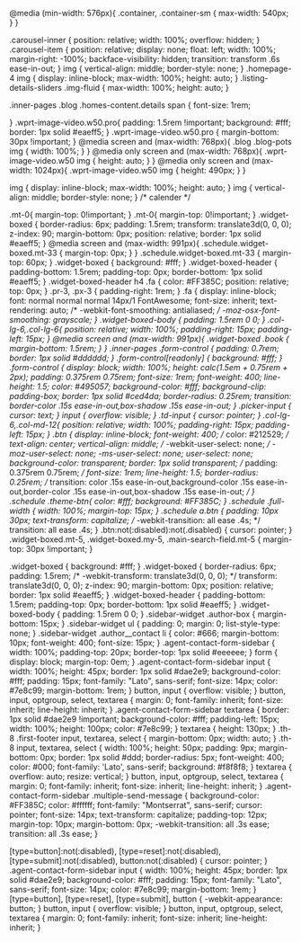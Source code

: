 
@media (min-width: 576px){
    .container, .container-sm {
        max-width: 540px;
    }
    }



.carousel-inner {
    position: relative;
    width: 100%;
    overflow: hidden;
}
.carousel-item {
    position: relative;
    display: none;
    float: left;
    width: 100%;
    margin-right: -100%;
    backface-visibility: hidden;
    transition: transform .6s ease-in-out;
}
img {
    vertical-align: middle;
    border-style: none;
}
.homepage-4 img {
    display: inline-block;
    max-width: 100%;
    height: auto;
}
.listing-details-sliders .img-fluid {
    max-width: 100%;
    height: auto;
}

.inner-pages .blog .homes-content.details span {
    font-size: 1rem;
    
}
.wprt-image-video.w50.pro{
    padding: 1.5rem !important;
    background: #fff;
    border: 1px solid #eaeff5;
}
.wprt-image-video.w50.pro {
    margin-bottom: 30px !important;
}
@media screen and (max-width: 768px){
.blog .blog-pots img {
    width: 100%;
}
}
@media only screen and (max-width: 768px){
.wprt-image-video.w50 img {
    height: auto;
}
}
@media only screen and (max-width: 1024px){
.wprt-image-video.w50 img {
    height: 490px;
}
}

img {
    display: inline-block;
    max-width: 100%;
    height: auto;
}
img {
    vertical-align: middle;
    border-style: none;
}
/* calender */

.mt-0{
    margin-top: 0!important;
}
.mt-0{
    margin-top: 0!important;
}
.widget-boxed {
    border-radius: 6px;
    padding: 1.5rem;
    transform: translate3d(0, 0, 0);
    z-index: 90;
    margin-bottom: 0px;
    position: relative;
    border: 1px solid #eaeff5;
}
@media screen and (max-width: 991px){
.schedule.widget-boxed.mt-33 {
    margin-top: 0px;
}
}
.schedule.widget-boxed.mt-33 {
    margin-top: 60px;
}
.widget-boxed {
    background: #fff;
}
.widget-boxed-header {
    padding-bottom: 1.5rem;
    padding-top: 0px;
    border-bottom: 1px solid #eaeff5;
}
.widget-boxed-header h4 .fa {
    color: #FF385C;
    position: relative;
    top: 0px;
}
.pr-3, .px-3 {
    padding-right: 1rem;
}
.fa {
    display: inline-block;
    font: normal normal normal 14px/1 FontAwesome;
    font-size: inherit;
    text-rendering: auto;
    /* -webkit-font-smoothing: antialiased; */
    -moz-osx-font-smoothing: grayscale;
}
.widget-boxed-body {
    padding: 1.5rem 0 0;
}
.col-lg-6,.col-lg-6{
    position: relative;
    width: 100%;
    padding-right: 15px;
    padding-left: 15px;
}
@media screen and (max-width: 991px){
.widget-boxed .book {
    margin-bottom: 1.5rem;
}
}
.inner-pages .form-control {
    padding: 0.7rem;
    border: 1px solid #dddddd;
}
.form-control[readonly] {
    background: #fff;
}
.form-control {
    display: block;
    width: 100%;
    height: calc(1.5em + 0.75rem + 2px);
    padding: 0.375rem 0.75rem;
    font-size: 1rem;
    font-weight: 400;
    line-height: 1.5;
    color: #495057;
    background-color: #fff;
    background-clip: padding-box;
    border: 1px solid #ced4da;
    border-radius: 0.25rem;
    transition: border-color .15s ease-in-out,box-shadow .15s ease-in-out;
}
.picker-input {
    cursor: text;
}
input {
    overflow: visible;
}
.td-input {
    cursor: pointer;
}
.col-lg-6,.col-md-12{
    position: relative;
    width: 100%;
    padding-right: 15px;
    padding-left: 15px;
}
.btn {
    display: inline-block;
    font-weight: 400;
    /* color: #212529; */
    text-align: center;
    vertical-align: middle;
    /* -webkit-user-select: none; */
    -moz-user-select: none;
    -ms-user-select: none;
    user-select: none;
    background-color: transparent;
    border: 1px solid transparent;
    /* padding: 0.375rem 0.75rem; */
    font-size: 1rem;
    line-height: 1.5;
    border-radius: 0.25rem;
    /* transition: color .15s ease-in-out,background-color .15s ease-in-out,border-color .15s ease-in-out,box-shadow .15s ease-in-out; */
}
.schedule .theme-btn{
    color: #fff;
    background: #FF385C;
}
.schedule .full-width {
    width: 100%;
    margin-top: 15px;
}
.schedule a.btn {
    padding: 10px 30px;
    text-transform: capitalize;
    /* -webkit-transition: all ease .4s; */
    transition: all ease .4s;
}
.btn:not(:disabled):not(.disabled) {
    cursor: pointer;
}
.widget-boxed.mt-5, .widget-boxed.my-5, .main-search-field.mt-5 {
    margin-top: 30px !important;
}

.widget-boxed {
    background: #fff;
}
.widget-boxed {
    border-radius: 6px;
    padding: 1.5rem;
    /* -webkit-transform: translate3d(0, 0, 0); */
    transform: translate3d(0, 0, 0);
    z-index: 90;
    margin-bottom: 0px;
    position: relative;
    border: 1px solid #eaeff5;
}
.widget-boxed-header {
    padding-bottom: 1.5rem;
    padding-top: 0px;
    border-bottom: 1px solid #eaeff5;
}
.widget-boxed-body {
    padding: 1.5rem 0 0;
}
.sidebar-widget .author-box {
    margin-bottom: 15px;
}
.sidebar-widget ul {
    padding: 0;
    margin: 0;
    list-style-type: none;
}
.sidebar-widget .author__contact li {
    color: #666;
    margin-bottom: 10px;
    font-weight: 400;
    font-size: 15px;
}
.agent-contact-form-sidebar {
    width: 100%;
    padding-top: 20px;
    border-top: 1px solid #eeeeee;
}
form {
    display: block;
    margin-top: 0em;
}
.agent-contact-form-sidebar input {
    width: 100%;
    height: 45px;
    border: 1px solid #dae2e9;
    background-color: #fff;
    padding: 15px;
    font-family: "Lato", sans-serif;
    font-size: 14px;
    color: #7e8c99;
    margin-bottom: 1rem;
}
button, input {
    overflow: visible;
}
button, input, optgroup, select, textarea {
    margin: 0;
    font-family: inherit;
    font-size: inherit;
    line-height: inherit;
}
.agent-contact-form-sidebar textarea {
    border: 1px solid #dae2e9 !important;
    background-color: #fff;
    padding-left: 15px;
    width: 100%;
    height: 100px;
    color: #7e8c99;
}
textarea {
    height: 130px;
}
.th-8 .first-footer input, textarea, select {
    margin-bottom: 0px;
    width: auto;
}
.th-8 input, textarea, select {
    width: 100%;
    height: 50px;
    padding: 9px;
    margin-bottom: 0px;
    border: 1px solid #ddd;
    border-radius: 5px;
    font-weight: 400;
    color: #000;
    font-family: 'Lato', sans-serif;
    background: #f8f8f8;
}
textarea {
    overflow: auto;
    resize: vertical;
}
button, input, optgroup, select, textarea {
    margin: 0;
    font-family: inherit;
    font-size: inherit;
    line-height: inherit;
}
.agent-contact-form-sidebar .multiple-send-message {
    background-color: #FF385C;
    color: #ffffff;
    font-family: "Montserrat", sans-serif;
    cursor: pointer;
    font-size: 14px;
    text-transform: capitalize;
    padding-top: 12px;
    margin-top: 10px;
    margin-bottom: 0px;
    -webkit-transition: all .3s ease;
    transition: all .3s ease;
}

[type=button]:not(:disabled), [type=reset]:not(:disabled), [type=submit]:not(:disabled), button:not(:disabled) {
    cursor: pointer;
}
.agent-contact-form-sidebar input {
    width: 100%;
    height: 45px;
    border: 1px solid #dae2e9;
    background-color: #fff;
    padding: 15px;
    font-family: "Lato", sans-serif;
    font-size: 14px;
    color: #7e8c99;
    margin-bottom: 1rem;
}
[type=button], [type=reset], [type=submit], button {
    -webkit-appearance: button;
}
button, input {
    overflow: visible;
}
button, input, optgroup, select, textarea {
    margin: 0;
    font-family: inherit;
    font-size: inherit;
    line-height: inherit;
}
